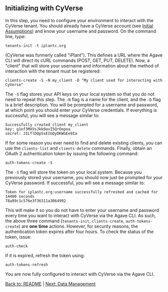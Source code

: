 ## Initializing with CyVerse

In this step, you need to configure your environment to interact with the CyVerse tenant.
You should already have a CyVerse account (see [Initial Assumptions](initial_assumptions.md)) and know your username and password.
On the command line, type:

```tenants-init -t iplantc.org```

(CyVerse was formerly called "iPlant").
This defines a URL where the Agave CLI will direct its cURL commands (POST, GET, PUT, DELETE).
Now, a "client" that will store your username and information about the method of interaction with the tenant must be registered:

```clients-create -S -N my_client -D "My client used for interacting with CyVerse"```

The `-S` flag stores your API keys on your local system so that you do not need to repeat this step.
The `-N` flag is a name for the client, and the `-D` flag is a brief description.
You will be prompted for a username and password, at which point you should enter your CyVerse credentials.
If everything is successful, you will see a message similar to:

```
Successfully created client my_client
key: g1of3MXVsJkk0avI5QrOopoa 
secret: JILflDQpSsEIGQyDKWGEe9Ia
```

If for some reason you ever need to find and delete existing clients, you can use the `clients-list` and `clients-delete` commands. Finally, obtain an OAuth 2 authentication token by issuing the following command:

```auth-tokens-create -S```

The `-S` flag will store the token on your local system.
Because you previously stored your username, you should now just be prompted for your CyVerse password.
If successful, you will see a message similar to:

```
Token for iplantc.org:username successfully refreshed and cached for 14400 seconds
78a89c1c576e3f36311a3064992
```

This will make it so you do not have to enter your username and password every time you want to interact with CyVerse via the Agave CLI.
As such, the above three command (`tenants-init`, `clients-create`, `auth-tokens-create`) are **one time** actions.
However, for security reasons, the  authentication token expires after four hours.
To check the status of the token, issue:

```auth-check ```

If it is expired, refresh the token using:

```auth-tokens-refresh ```

You are now fully configured to interact with CyVerse via the Agave CLI.

[Back to: README](../README.md) | [Next: Data Management](data_management.md)
